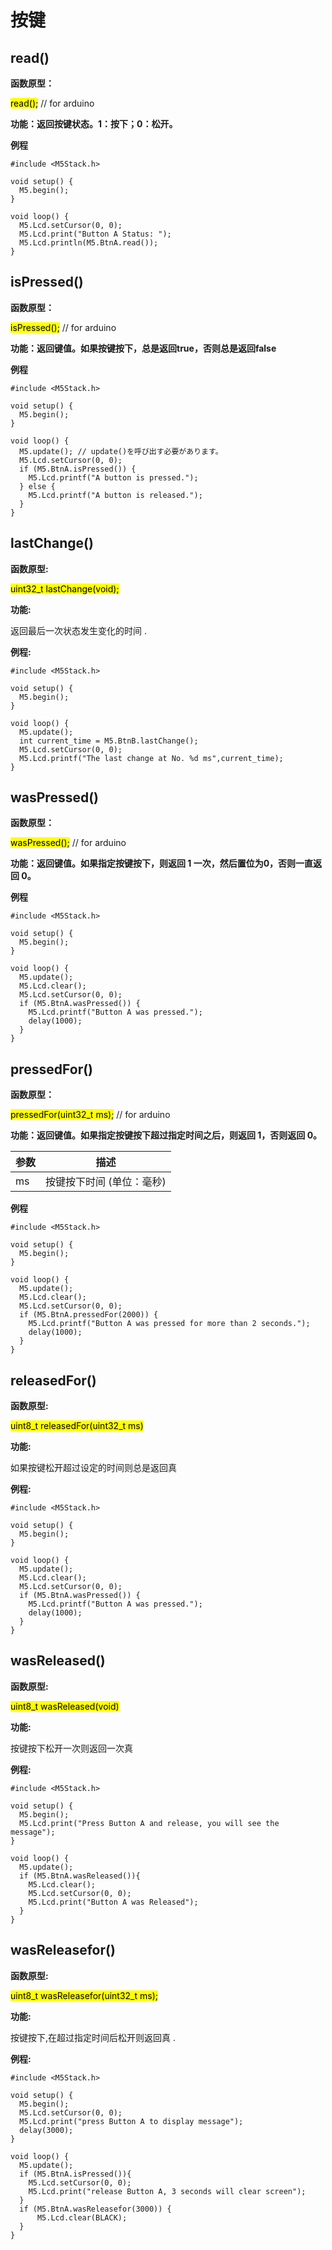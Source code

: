 # 按键

## read()

**函数原型：**

<mark>read();</mark> // for arduino

**功能：返回按键状态。1：按下；0：松开。**

**例程**
```arduino
#include <M5Stack.h>

void setup() {
  M5.begin();
}

void loop() {
  M5.Lcd.setCursor(0, 0);
  M5.Lcd.print("Button A Status: ");
  M5.Lcd.println(M5.BtnA.read());
}
```

## isPressed()

**函数原型：**

<mark>isPressed();</mark> // for arduino

**功能：返回键值。如果按键按下，总是返回true，否则总是返回false**

**例程**
```arduino
#include <M5Stack.h>

void setup() {
  M5.begin();
}

void loop() {
  M5.update(); // update()を呼び出す必要があります。
  M5.Lcd.setCursor(0, 0);
  if (M5.BtnA.isPressed()) {
    M5.Lcd.printf("A button is pressed.");
  } else {
    M5.Lcd.printf("A button is released.");
  }
}
```

## lastChange()

**函数原型:**

<mark>uint32_t lastChange(void);</mark>

**功能:**

返回最后一次状态发生变化的时间 .

**例程:**

```arduino
#include <M5Stack.h>

void setup() {
  M5.begin();
}

void loop() {
  M5.update();
  int current_time = M5.BtnB.lastChange();
  M5.Lcd.setCursor(0, 0);
  M5.Lcd.printf("The last change at No. %d ms",current_time);
}
```

## wasPressed()

**函数原型：**

<mark>wasPressed();</mark> // for arduino

**功能：返回键值。如果指定按键按下，则返回 1 一次，然后置位为0，否则一直返回 0。**

**例程**
```arduino
#include <M5Stack.h>

void setup() {
  M5.begin();
}

void loop() {
  M5.update();
  M5.Lcd.clear();
  M5.Lcd.setCursor(0, 0);
  if (M5.BtnA.wasPressed()) {
    M5.Lcd.printf("Button A was pressed.");
    delay(1000);
  }
}
```

## pressedFor()

**函数原型：**

<mark>pressedFor(uint32_t ms);</mark> // for arduino

**功能：返回键值。如果指定按键按下超过指定时间之后，则返回 1，否则返回 0。**

| 参数 | 描述 |
| --- | --- |
| ms | 按键按下时间 (单位：毫秒) |

**例程**
```arduino
#include <M5Stack.h>

void setup() {
  M5.begin();
}

void loop() {
  M5.update();
  M5.Lcd.clear();
  M5.Lcd.setCursor(0, 0);
  if (M5.BtnA.pressedFor(2000)) {
    M5.Lcd.printf("Button A was pressed for more than 2 seconds.");
    delay(1000);
  }
}
```

## releasedFor()

**函数原型:**

<mark>uint8_t releasedFor(uint32_t ms)</mark>

**功能:**

如果按键松开超过设定的时间则总是返回真

**例程:**

```arduino
#include <M5Stack.h>

void setup() {
  M5.begin();
}

void loop() {
  M5.update();
  M5.Lcd.clear();
  M5.Lcd.setCursor(0, 0);
  if (M5.BtnA.wasPressed()) {
    M5.Lcd.printf("Button A was pressed.");
    delay(1000);
  }
}
```

## wasReleased()

**函数原型:**

<mark>uint8_t wasReleased(void)</mark>

**功能:**

按键按下松开一次则返回一次真

**例程:**

```arduino
#include <M5Stack.h>

void setup() {
  M5.begin();
  M5.Lcd.print("Press Button A and release, you will see the message");
}

void loop() {
  M5.update();
  if (M5.BtnA.wasReleased()){
    M5.Lcd.clear();
    M5.Lcd.setCursor(0, 0);
    M5.Lcd.print("Button A was Released");
  }
}
```

## wasReleasefor()

**函数原型:**

<mark>uint8_t wasReleasefor(uint32_t ms);</mark>

**功能:**

按键按下,在超过指定时间后松开则返回真 .

**例程:**

```arduino
#include <M5Stack.h>

void setup() {
  M5.begin();
  M5.Lcd.setCursor(0, 0);
  M5.Lcd.print("press Button A to display message");
  delay(3000);
}

void loop() {
  M5.update();
  if (M5.BtnA.isPressed()){
    M5.Lcd.setCursor(0, 0);
    M5.Lcd.print("release Button A, 3 seconds will clear screen");
  }
  if (M5.BtnA.wasReleasefor(3000)) {
      M5.Lcd.clear(BLACK);
  }
}
```